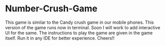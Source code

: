 # Number-Crush-Game
This game is similar to the Candy crush game in our mobile phones.
This version of the game runs now in terminal. Soon I will work to add interactive UI for the same.
The instructions to play the game are given in the game itself. Run it in any IDE for better experience. Cheers!!
